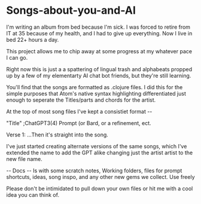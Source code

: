 # Songs-about-you-and-AI
I'm writing an album from bed because I'm sick.
I was forced to retire from IT at 35 because of my health, and I had to give up everything.
Now I live in bed 22+ hours a day.

This project allows me to chip away at some progress at my whatever pace I can go.

Right now this is just a a spattering of lingual trash and alphabeats propped up by a few of my elementarty AI chat bot friends, but they're still learning.


You'll find that the songs are formatted as .clojure files. I did this for the simple purposes that Atom's native syntax highlighting differentiated just enough to seperate the Titles/parts and chords for the artist.

At the top of most song files I've kept a consistiet format --

"Title"
;ChatGPT3(4) Prompt (or Bard, or a refinement, ect.

Verse 1:
...Then it's straight into the song.

I've just started creating  alternate versions of the same songs, which I've extended the name to add the GPT alike changing just the artist artist to the new file name.

-- Docs -- Is with some scratch notes, Working folders, files for prompt shortcuts, ideas, song inspo, and any other new gems we collect. Use freely

Please don't be intimidated to pull down your own files or hit me with a cool idea you can think of.
